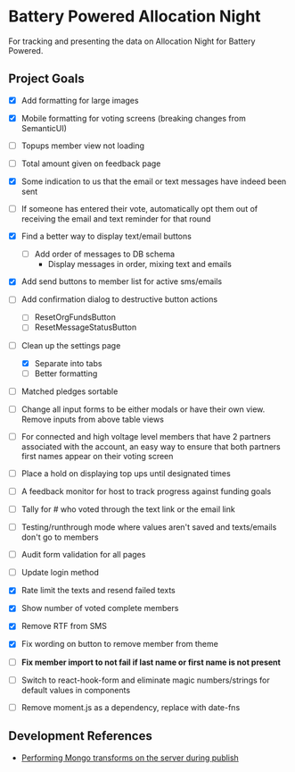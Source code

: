 # Battery Powered Allocation Night

For tracking and presenting the data on Allocation Night for Battery Powered.

## Project Goals

- [x] Add formatting for large images

- [x] Mobile formatting for voting screens (breaking changes from SemanticUI)

- [ ] Topups member view not loading

- [ ] Total amount given on feedback page

- [x] Some indication to us that the email or text messages have indeed been sent

- [ ] If someone has entered their vote, automatically opt them out of receiving the email and text reminder for that round

- [x] Find a better way to display text/email buttons

  - [ ] Add order of messages to DB schema
    - Display messages in order, mixing text and emails

- [x] Add send buttons to member list for active sms/emails

- [ ] Add confirmation dialog to destructive button actions

  - [ ] ResetOrgFundsButton
  - [ ] ResetMessageStatusButton

- [ ] Clean up the settings page

  - [x] Separate into tabs
  - [ ] Better formatting

- [ ] Matched pledges sortable

- [ ] Change all input forms to be either modals or have their own view. Remove inputs from above table views

- [ ] For connected and high voltage level members that have 2 partners associated with the account, an easy way to ensure that both partners first names appear on their voting screen

- [ ] Place a hold on displaying top ups until designated times

- [ ] A feedback monitor for host to track progress against funding goals

- [ ] Tally for # who voted through the text link or the email link

- [ ] Testing/runthrough mode where values aren't saved and texts/emails don't go to members

- [ ] Audit form validation for all pages

- [ ] Update login method

- [x] Rate limit the texts and resend failed texts

- [x] Show number of voted complete members

- [x] Remove RTF from SMS

- [x] Fix wording on button to remove member from theme

- [ ] **Fix member import to not fail if last name or first name is not present**

- [ ] Switch to react-hook-form and eliminate magic numbers/strings for default values in components

- [ ] Remove moment.js as a dependency, replace with date-fns

## Development References

- [Performing Mongo transforms on the server during publish](https://stackoverflow.com/questions/18093560/meteor-collection-transform-is-it-done-on-the-server-or-on-the-client-or-it-de/28389143)
